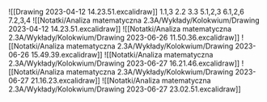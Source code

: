 ![[Drawing 2023-04-12 14.23.51.excalidraw]]
1.1,3
2.2
3.3
5.1,2,3
6.1,2,6
7.2,3,4
![[Notatki/Analiza matematyczna 2.3A/Wykłady/Kolokwium/Drawing 2023-04-12 14.23.51.excalidraw]]
![[Notatki/Analiza matematyczna 2.3A/Wykłady/Kolokwium/Drawing 2023-06-26 11.50.36.excalidraw]]
![[Notatki/Analiza matematyczna 2.3A/Wykłady/Kolokwium/Drawing 2023-06-26 15.49.39.excalidraw]]
![[Notatki/Analiza matematyczna 2.3A/Wykłady/Kolokwium/Drawing 2023-06-27 16.21.46.excalidraw]]
![[Notatki/Analiza matematyczna 2.3A/Wykłady/Kolokwium/Drawing 2023-06-27 21.16.23.excalidraw]]
![[Notatki/Analiza matematyczna 2.3A/Wykłady/Kolokwium/Drawing 2023-06-27 23.02.51.excalidraw]]